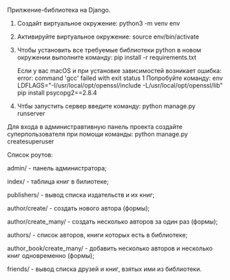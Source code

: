 Прилжение-библиотека на Django.

1. Создайт виртуальное окружение: python3 -m venv env
2. Активируйте виртуальное окружение: source env/bin/activate
3. Чтобы установить все требуемые библиотеки python в новом окружении выполните команду: pip install -r requirements.txt
   
   Если у вас macOS и при установке зависимостей возникает ошибка:  error: command 'gcc' failed with exit status 1
   Попробуйте команду: env LDFLAGS="-I/usr/local/opt/openssl/include -L/usr/local/opt/openssl/lib" pip install psycopg2==2.8.4
   
4. Чтбы запустить сервер введите команду: python manage.py runserver

Для входа в администравтивную панель проекта создайте суперпользователя при помощи команды: python manage.py createsuperuser

Список роутов:

admin/ - панель администратора;

index/ - таблица книг в билиотеке;

publishers/ - вывод списка издательств и их книг;

author/create/ - создать нового автора (формы);

author/create_many/ - создать несколько авторов за один раз (формы);

authors/ - список авторов, книги которых есть в библиотеке;

author_book/create_many/ - добавить несколько авторов и несколько книг одновременно (формы);

friends/ - вывод списка друзей и книг, взятых ими из библиотеки.
